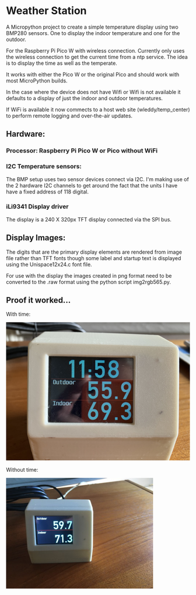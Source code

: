 # Weather Station

A Micropython project to create a simple temperature display using two BMP280 sensors. One to 
display the indoor temperature and one for the outdoor.

For the Raspberry Pi Pico W with wireless connection. Currently only uses
the wireless connection to get the current time from a ntp service. The idea is to display the time
as well as the temperate. 

It works with either the Pico W or the original Pico and should work with most MicroPython builds.

In the case where the device does not have Wifi or Wifi is not available it defaults to a display
of just the indoor and outdoor temperatures.

If WiFi is available it now commects to a host web site (wleddy/temp_center) to perform remote logging and over-the-air updates. 

## Hardware:

### Processor: Raspberry Pi Pico W or Pico without WiFi

### I2C Temperature sensors: 

The BMP setup uses two sensor devices connect via I2C. I'm making use of the 2 hardware I2C channels
to get around the fact that the units I have have a fixed address of 118 digital. 

### iLi9341 Display driver

The display is a 240 X 320px TFT display connected via the SPI bus.

## Display Images:

The digits that are the primary display elements are rendered from image file rather than TFT fonts though
some label and startup text is displayed using the Unispace12x24.c font file.

For use with the display the images created in png format need to be converted to the .raw format using the
python script img2rgb565.py.

## Proof it worked...

With time:

![Image](images/pic_with_time.jpg)

Without time:

![Image](images/pic.jpg)


